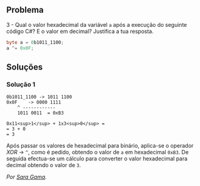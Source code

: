 ## Problema

3 - Qual o valor hexadecimal da variável `a` após a execução do seguinte código
C#? E o valor em decimal? Justifica a tua resposta.

```cs
byte a = 0b1011_1100;
a ^= 0x0F;
```

## Soluções

### Solução 1

```text
0b1011_1100 -> 1011 1100
0x0F	-> 0000 1111
	^ ------------
	1011 0011  = 0xB3

0x11<sup>1</sup> + 1x3<sup>0</sup> =  
= 3 + 0
= 3
```
Após passar os valores de hexadecimal para binário, 
aplica-se o operador *XOR* -> `^`, como é pedido,
obtendo o valor de `a` em hexadecimal `0xB3`. De seguida 
efectua-se um cálculo para converter o valor hexadecimal 
para decimal obtendo o valor de `3`.

*Por [Sara Gama](https://github.com/serapinta).*